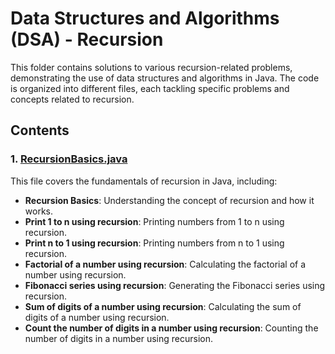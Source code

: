# Data Structures and Algorithms (DSA) - Recursion

This folder contains solutions to various recursion-related problems, demonstrating the use of data structures and algorithms in Java. The code is organized into different files, each tackling specific problems and concepts related to recursion.

## Contents

### 1. [RecursionBasics.java](https://github.com/AnkushGitRepo/DSA/blob/main/src/main/java/org/example/Recursion/RecursionBasics.java)
This file covers the fundamentals of recursion in Java, including:
- **Recursion Basics**: Understanding the concept of recursion and how it works.
- **Print 1 to n using recursion**: Printing numbers from 1 to n using recursion.
- **Print n to 1 using recursion**: Printing numbers from n to 1 using recursion.
- **Factorial of a number using recursion**: Calculating the factorial of a number using recursion.
- **Fibonacci series using recursion**: Generating the Fibonacci series using recursion.
- **Sum of digits of a number using recursion**: Calculating the sum of digits of a number using recursion.
- **Count the number of digits in a number using recursion**: Counting the number of digits in a number using recursion.
